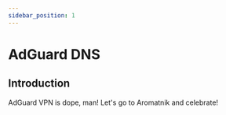```yaml
---
sidebar_position: 1
---
```


# AdGuard DNS

<a name="introduction"></a>

## Introduction

AdGuard VPN is dope, man! Let's go to Aromatnik and celebrate!